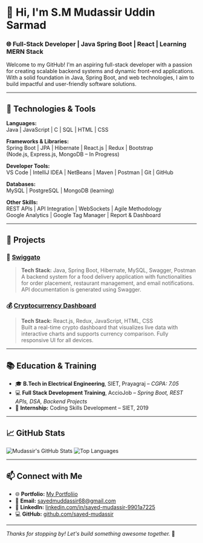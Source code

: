 # 👋 Hi, I'm S.M Mudassir Uddin Sarmad

### 🌐 Full-Stack Developer | Java Spring Boot | React | Learning MERN Stack

Welcome to my GitHub! I'm an aspiring full-stack developer with a passion for creating scalable backend systems and dynamic front-end applications. With a solid foundation in Java, Spring Boot, and web technologies, I aim to build impactful and user-friendly software solutions.

---

## 🔧 Technologies & Tools

**Languages:**  
Java | JavaScript | C | SQL | HTML | CSS  

**Frameworks & Libraries:**  
Spring Boot | JPA | Hibernate | React.js | Redux | Bootstrap  
(Node.js, Express.js, MongoDB – In Progress)

**Developer Tools:**  
VS Code | IntelliJ IDEA | NetBeans | Maven | Postman | Git | GitHub  

**Databases:**  
MySQL | PostgreSQL | MongoDB (learning)

**Other Skills:**  
REST APIs | API Integration | WebSockets | Agile Methodology  
Google Analytics | Google Tag Manager | Report & Dashboard

---

## 🚀 Projects

### 🥡 [Swiggato](https://github.com/sayed-mudassir/Swiggato.git)
> **Tech Stack:** Java, Spring Boot, Hibernate, MySQL, Swagger, Postman  
A backend system for a food delivery application with functionalities for order placement, restaurant management, and email notifications. API documentation is generated using Swagger.

### 💰 [Cryptocurrency Dashboard](https://crypto-dashboard-avi.netlify.app/)
> **Tech Stack:** React.js, Redux, JavaScript, HTML, CSS  
Built a real-time crypto dashboard that visualizes live data with interactive charts and supports currency comparison. Fully responsive UI for all devices.

---

## 📚 Education & Training

- 🎓 **B.Tech in Electrical Engineering**, SIET, Prayagraj – *CGPA: 7.05*
- 💻 **Full Stack Development Training**, AccioJob – *Spring Boot, REST APIs, DSA, Backend Projects*
- 🧠 **Internship:** Coding Skills Development – SIET, 2019

---

## 📈 GitHub Stats

![Mudassir's GitHub Stats](https://github-readme-stats.vercel.app/api?username=sayed-mudassir&show_icons=true&theme=radical)
![Top Languages](https://github-readme-stats.vercel.app/api/top-langs/?username=sayed-mudassir&layout=compact&theme=radical)

---

## 📫 Connect with Me

- 🌐 **Portfolio:** [My Portfoliio](https://portfolio-tau-two-aoexu6c4vq.vercel.app/)
- 📧 **Email:** [sayedmuddassir68@gmail.com](mailto:sayedmuddassir68@gmail.com)
- 💼 **LinkedIn:** [linkedin.com/in/sayed-mudassir-9901a7225](https://www.linkedin.com/in/sayed-mudassir-9901a7225/)
- 💻 **GitHub:** [github.com/sayed-mudassir](https://github.com/sayed-mudassir)

---

*Thanks for stopping by! Let's build something awesome together.* 🚀
